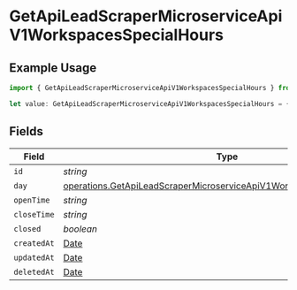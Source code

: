 # GetApiLeadScraperMicroserviceApiV1WorkspacesSpecialHours

## Example Usage

```typescript
import { GetApiLeadScraperMicroserviceApiV1WorkspacesSpecialHours } from "oppulence-backend-sdk/models/operations";

let value: GetApiLeadScraperMicroserviceApiV1WorkspacesSpecialHours = {};
```

## Fields

| Field                                                                                                                                                        | Type                                                                                                                                                         | Required                                                                                                                                                     | Description                                                                                                                                                  |
| ------------------------------------------------------------------------------------------------------------------------------------------------------------ | ------------------------------------------------------------------------------------------------------------------------------------------------------------ | ------------------------------------------------------------------------------------------------------------------------------------------------------------ | ------------------------------------------------------------------------------------------------------------------------------------------------------------ |
| `id`                                                                                                                                                         | *string*                                                                                                                                                     | :heavy_minus_sign:                                                                                                                                           | N/A                                                                                                                                                          |
| `day`                                                                                                                                                        | [operations.GetApiLeadScraperMicroserviceApiV1WorkspacesWorkspacesDay](../../models/operations/getapileadscrapermicroserviceapiv1workspacesworkspacesday.md) | :heavy_minus_sign:                                                                                                                                           | N/A                                                                                                                                                          |
| `openTime`                                                                                                                                                   | *string*                                                                                                                                                     | :heavy_minus_sign:                                                                                                                                           | N/A                                                                                                                                                          |
| `closeTime`                                                                                                                                                  | *string*                                                                                                                                                     | :heavy_minus_sign:                                                                                                                                           | N/A                                                                                                                                                          |
| `closed`                                                                                                                                                     | *boolean*                                                                                                                                                    | :heavy_minus_sign:                                                                                                                                           | N/A                                                                                                                                                          |
| `createdAt`                                                                                                                                                  | [Date](https://developer.mozilla.org/en-US/docs/Web/JavaScript/Reference/Global_Objects/Date)                                                                | :heavy_minus_sign:                                                                                                                                           | N/A                                                                                                                                                          |
| `updatedAt`                                                                                                                                                  | [Date](https://developer.mozilla.org/en-US/docs/Web/JavaScript/Reference/Global_Objects/Date)                                                                | :heavy_minus_sign:                                                                                                                                           | N/A                                                                                                                                                          |
| `deletedAt`                                                                                                                                                  | [Date](https://developer.mozilla.org/en-US/docs/Web/JavaScript/Reference/Global_Objects/Date)                                                                | :heavy_minus_sign:                                                                                                                                           | N/A                                                                                                                                                          |